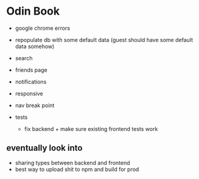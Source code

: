 # Odin Book

- google chrome errors
- repopulate db with some default data (guest should have some default data somehow)

- search

- friends page
- notifications

- responsive
- nav break point
- tests
  - fix backend + make sure existing frontend tests work

## eventually look into

- sharing types between backend and frontend
- best way to upload shit to npm and build for prod
